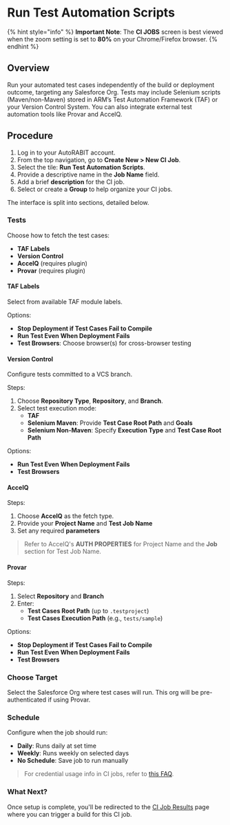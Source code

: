 # Run Test Automation Scripts

{% hint style="info" %}
**Important Note**: The **CI JOBS** screen is best viewed when the zoom setting is set to **80%** on your Chrome/Firefox browser.
{% endhint %}

## Overview <a href="#overview" id="overview"></a>

Run your automated test cases independently of the build or deployment outcome, targeting any Salesforce Org. Tests may include Selenium scripts (Maven/non-Maven) stored in ARM’s Test Automation Framework (TAF) or your Version Control System. You can also integrate external test automation tools like Provar and AccelQ.

## Procedure <a href="#procedure" id="procedure"></a>

1. Log in to your AutoRABIT account.
2. From the top navigation, go to **Create New > New CI Job**.
3. Select the tile: **Run Test Automation Scripts**.
4. Provide a descriptive name in the **Job Name** field.
5. Add a brief **description** for the CI job.
6. Select or create a **Group** to help organize your CI jobs.

The interface is split into sections, detailed below.

### Tests <a href="#tests" id="tests"></a>

Choose how to fetch the test cases:

- **TAF Labels**
- **Version Control**
- **AccelQ** (requires plugin)
- **Provar** (requires plugin)

#### TAF Labels

Select from available TAF module labels.

Options:
- **Stop Deployment if Test Cases Fail to Compile**
- **Run Test Even When Deployment Fails**
- **Test Browsers**: Choose browser(s) for cross-browser testing

#### Version Control

Configure tests committed to a VCS branch.

Steps:
1. Choose **Repository Type**, **Repository**, and **Branch**.
2. Select test execution mode:
   - **TAF**
   - **Selenium Maven**: Provide **Test Case Root Path** and **Goals**
   - **Selenium Non-Maven**: Specify **Execution Type** and **Test Case Root Path**

Options:
- **Run Test Even When Deployment Fails**
- **Test Browsers**

#### AccelQ

Steps:
1. Choose **AccelQ** as the fetch type.
2. Provide your **Project Name** and **Test Job Name**
3. Set any required **parameters**

> Refer to AccelQ's **AUTH PROPERTIES** for Project Name and the **Job** section for Test Job Name.

#### Provar

Steps:
1. Select **Repository** and **Branch**
2. Enter:
   - **Test Cases Root Path** (up to `.testproject`)
   - **Test Cases Execution Path** (e.g., `tests/sample`)

Options:
- **Stop Deployment if Test Cases Fail to Compile**
- **Run Test Even When Deployment Fails**
- **Test Browsers**

### Choose Target <a href="#choose-target" id="choose-target"></a>

Select the Salesforce Org where test cases will run. This org will be pre-authenticated if using Provar.

### Schedule <a href="#schedule" id="schedule"></a>

Configure when the job should run:

- **Daily**: Runs daily at set time
- **Weekly**: Runs weekly on selected days
- **No Schedule**: Save job to run manually

> For credential usage info in CI jobs, refer to [this FAQ](../../../../../fundamentals/faq/arm-faqs/ci-jobs.md).

### What Next? <a href="#what-next" id="what-next"></a>

Once setup is complete, you'll be redirected to the [CI Job Results](../../ncino/feature-ci-jobs/ci-job-results.md) page where you can trigger a build for this CI job.
